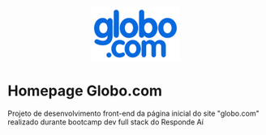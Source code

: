 <p align="center">
  <img src="/img/logo_desktop.png" width="175" alt="" />
</p>

# Homepage Globo.com
Projeto de desenvolvimento front-end da página inicial do site "globo.com" realizado durante bootcamp dev full stack do Responde Aí
<!--stackedit_data:
eyJoaXN0b3J5IjpbLTExMzMwOTc4ODFdfQ==
-->